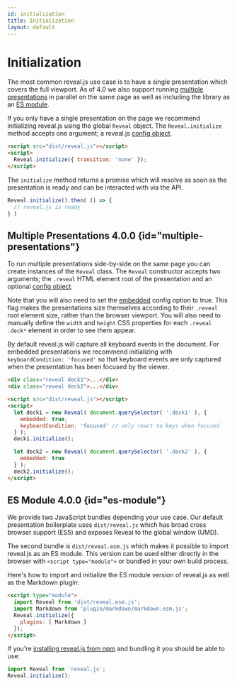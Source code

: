 ```yaml
---
id: initialization
title: Initialization
layout: default
---
```


# Initialization

The most common reveal.js use case is to have a single presentation which covers the full viewport. As of 4.0 we also support running [multiple presentations](#multiple-presentations) in parallel on the same page as well as including the library as an [ES module](#es-module).

If you only have a single presentation on the page we recommend initializing reveal.js using the global `Reveal` object. The `Reveal.initialize` method accepts one argument; a reveal.js [config object](/config/).
```html
<script src="dist/reveal.js"></script>
<script>
  Reveal.initialize({ transition: 'none' });
</script>
```

The `initialize` method returns a promise which will resolve as soon as the presentation is ready and can be interacted with via the API.
```js
Reveal.initialize().then( () => {
  // reveal.js is ready
} )
```

## Multiple Presentations <span class="r-version-badge new">4.0.0</span> {id="multiple-presentations"}

To run multiple presentations side-by-side on the same page you can create instances of the `Reveal` class. The `Reveal` constructor accepts two arguments; the `.reveal` HTML element root of the presentation and an optional [config object](/config/).

Note that you will also need to set the [embedded](/presentation-size/#embedded) config option to true. This flag makes the presentations size themselves according to their `.reveal` root element size, rather than the browser viewport. You will also need to manually define the `width` and `height` CSS properties for each `.reveal .deck*` element in order to see them appear.

By default reveal.js will capture all keyboard events in the document. For embedded presentations we recommend initializing with `keyboardCondition: 'focused'` so that keyboard events are only captured when the presentation has been focused by the viewer.

```html
<div class="reveal deck1">...</div>
<div class="reveal deck2">...</div>

<script src="dist/reveal.js"></script>
<script>
  let deck1 = new Reveal( document.querySelector( '.deck1' ), {
    embedded: true,
    keyboardCondition: 'focused' // only react to keys when focused
  } );
  deck1.initialize();

  let deck2 = new Reveal( document.querySelector( '.deck2' ), {
    embedded: true
  } );
  deck2.initialize();
</script>
```

## ES Module <span class="r-version-badge new">4.0.0</span> {id="es-module"}

We provide two JavaScript bundles depending your use case. Our default presentation boilerplate uses `dist/reveal.js` which has broad cross browser support (ES5) and exposes Reveal to the global window (UMD).

The second bundle is `dist/reveal.esm.js` which makes it possible to import reveal.js as an ES module. This version can be used either directly in the browser with `<script type="module">` or bundled in your own build process.

Here's how to import and initialize the ES module version of reveal.js as well as the Markdown plugin:

```html
<script type="module">
  import Reveal from 'dist/reveal.esm.js';
  import Markdown from 'plugin/markdown/markdown.esm.js';
  Reveal.initialize({
    plugins: [ Markdown ]
  });
</script>
```

If you're [installing reveal.js from npm](/installation/#installing-from-npm) and bundling it you should be able to use:
```js
import Reveal from 'reveal.js';
Reveal.initialize();
```

